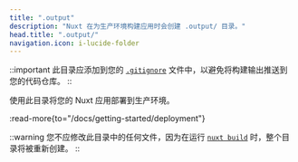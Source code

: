 ```yaml
---
title: ".output"
description: "Nuxt 在为生产环境构建应用时会创建 .output/ 目录。"
head.title: ".output/"
navigation.icon: i-lucide-folder
---
```


::important
此目录应添加到您的 [`.gitignore`](/docs/guide/directory-structure/gitignore) 文件中，以避免将构建输出推送到您的代码仓库。
::

使用此目录将您的 Nuxt 应用部署到生产环境。

:read-more{to="/docs/getting-started/deployment"}

::warning
您不应修改此目录中的任何文件，因为在运行 [`nuxt build`](/docs/api/commands/build) 时，整个目录将被重新创建。
::